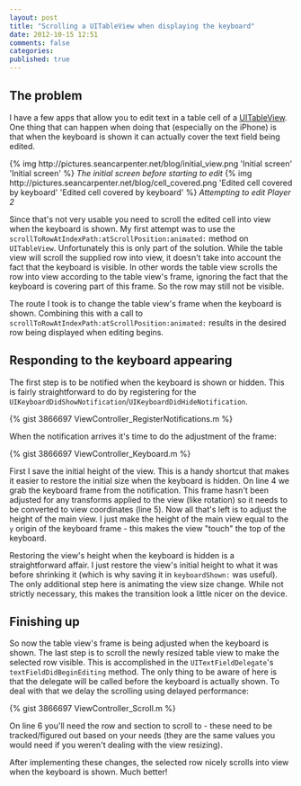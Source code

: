 ```yaml
---
layout: post
title: "Scrolling a UITableView when displaying the keyboard"
date: 2012-10-15 12:51
comments: false
categories: 
published: true
---
```

## The problem
I have a few apps that allow you to edit text in a table cell of a <a href="http://developer.apple.com/library/ios/#documentation/uikit/reference/UITableView_Class/Reference/Reference.html">UITableView</a>. One thing that can happen when doing that (especially on the iPhone) is that when the keyboard is shown it can actually cover the text field being edited.
<!-- more -->

<div class="centered screenshots">
    {% img http://pictures.seancarpenter.net/blog/initial_view.png 'Initial screen' 'Initial screen' %}
    <em>The initial screen before starting to edit</em>
    {% img http://pictures.seancarpenter.net/blog/cell_covered.png 'Edited cell covered by keyboard' 'Edited cell covered by keyboard' %}
    <em>Attempting to edit Player 2</em>
</div>

Since that's not very usable you need to scroll the edited cell into view when the keyboard is shown. My first attempt was to use the `scrollToRowAtIndexPath:atScrollPosition:animated:` method on `UITableView`. Unfortunately this is only part of the solution. While the table view will scroll the supplied row into view, it doesn't take into account the fact that the keyboard is visible. In other words the table view scrolls the row into view according to the table view's frame, ignoring the fact that the keyboard is covering part of this frame. So the row may still not be visible.

The route I took is to change the table view's frame when the keyboard is shown. Combining this with a call to `scrollToRowAtIndexPath:atScrollPosition:animated:` results in the desired row being displayed when editing begins.

## Responding to the keyboard appearing
The first step is to be notified when the keyboard is shown or hidden. This is fairly straightforward to do by registering for the `UIKeyboardDidShowNotification`/`UIKeyboardDidHideNotification`.

{% gist 3866697 ViewController_RegisterNotifications.m %}

When the notification arrives it's time to do the adjustment of the frame:

{% gist 3866697 ViewController_Keyboard.m %}

First I save the initial height of the view. This is a handy shortcut that makes it easier to restore the initial size when the keyboard is hidden. On line 4 we grab the keyboard frame from the notification. This frame hasn't been adjusted for any transforms applied to the view (like rotation) so it needs to be converted to view coordinates (line 5). Now all that's left is to adjust the height of the main view. I just make the height of the main view equal to the `y` origin of the keyboard frame - this makes the view "touch" the top of the keyboard.

Restoring the view's height when the keyboard is hidden is a straightforward affair. I just restore the view's initial height to what it was before shrinking it (which is why saving it in `keyboardShown:` was useful). The only additional step here is animating the view size change. While not strictly necessary, this makes the transition look a little nicer on the device.

## Finishing up
So now the table view's frame is being adjusted when the keyboard is shown. The last step is to scroll the newly resized table view to make the selected row visible. This is accomplished in the `UITextFieldDelegate`'s `textFieldDidBeginEditing` method. The only thing to be aware of here is that the delegate will be called before the keyboard is actually shown. To deal with that we delay the scrolling using delayed performance:

{% gist 3866697 ViewController_Scroll.m %}

On line 6 you'll need the row and section to scroll to - these need to be tracked/figured out based on your needs (they are the same values you would need if you weren't dealing with the view resizing).

After implementing these changes, the selected row nicely scrolls into view when the keyboard is shown. Much better!
